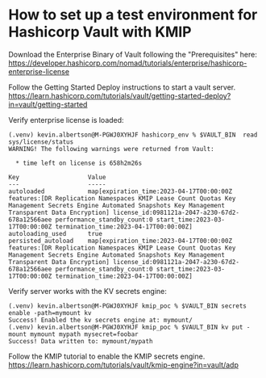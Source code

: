 # How to set up a test environment for Hashicorp Vault with KMIP

Download the Enterprise Binary of Vault following the "Prerequisites" here: https://developer.hashicorp.com/nomad/tutorials/enterprise/hashicorp-enterprise-license

Follow the Getting Started Deploy instructions to start a vault server.
https://learn.hashicorp.com/tutorials/vault/getting-started-deploy?in=vault/getting-started

Verify enterprise license is loaded:
```
(.venv) kevin.albertson@M-PGWJ0XYHJF hashicorp_env % $VAULT_BIN  read sys/license/status
WARNING! The following warnings were returned from Vault:

  * time left on license is 658h2m26s

Key                   Value
---                   -----
autoloaded            map[expiration_time:2023-04-17T00:00:00Z features:[DR Replication Namespaces KMIP Lease Count Quotas Key Management Secrets Engine Automated Snapshots Key Management Transparent Data Encryption] license_id:0981121a-2047-a230-67d2-678a12566aee performance_standby_count:0 start_time:2023-03-17T00:00:00Z termination_time:2023-04-17T00:00:00Z]
autoloading_used      true
persisted_autoload    map[expiration_time:2023-04-17T00:00:00Z features:[DR Replication Namespaces KMIP Lease Count Quotas Key Management Secrets Engine Automated Snapshots Key Management Transparent Data Encryption] license_id:0981121a-2047-a230-67d2-678a12566aee performance_standby_count:0 start_time:2023-03-17T00:00:00Z termination_time:2023-04-17T00:00:00Z]
```

Verify server works with the KV secrets engine:
```
(.venv) kevin.albertson@M-PGWJ0XYHJF kmip_poc % $VAULT_BIN secrets enable -path=mymount kv
Success! Enabled the kv secrets engine at: mymount/
(.venv) kevin.albertson@M-PGWJ0XYHJF kmip_poc % $VAULT_BIN kv put -mount mymount mypath mysecret=foobar
Success! Data written to: mymount/mypath
```

Follow the KMIP tutorial to enable the KMIP secrets engine.
https://learn.hashicorp.com/tutorials/vault/kmip-engine?in=vault/adp
